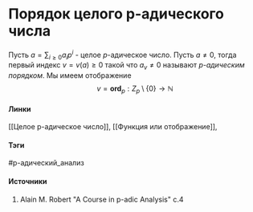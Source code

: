 # Порядок целого p-адического числа
Пусть $a=\sum_{i\ge0}a_{i}p^{i}$ - целое $p$-адическое число. Пусть $a\ne0$, тогда первый индекс $v=v(a)\ge0$ такой что $a_{v}\ne0$ называют *$p$-адическим порядком*. Мы имеем отображение
$$
v=\textbf{ord}_{p}:Z_{p}\setminus\{0\}\to\mathbb{N}
$$

#### Линки
[[Целое p-адическое число]],
[[Функция или отображение]],
#### Тэги
 #p-адический_анализ 
#### Источники
1. Alain M. Robert "A Course in p-adic Analysis" c.4